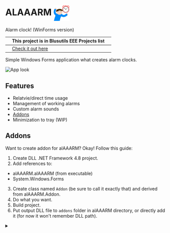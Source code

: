 # ALAAARM <img src="./ALAAARM.png" align="center" width="50">
Alarm clock! (WinForms version)

| |This project is in Blusutils EEE Projects list| |
-|-|-
| |[Check it out here](https://github.com/Blusutils/projEEECTS)| |

Simple Windows Forms application what creates alarm clocks.

![App look](https://user-images.githubusercontent.com/71507444/189630600-ebc680dc-5e51-4147-a836-ad37355b06f4.png)


## Features
* Relatvie/direct time usage
* Management of working alarms
* Custom alarm sounds
* [Addons](#addons)
* Minimization to tray (WIP)

## Addons
Want to create addon for alAAARM? Okay! Follow this guide:
1. Create DLL .NET Framework 4.8 project.
2. Add references to:
  * alAAARM.alAAARM (from executable)
  * System.Windows.Forms
3. Create class named `Addon` (be sure to call it exactly that) and derived from alAAARM.Addon.
4. Do what you want.
5. Build project.
6. Put output DLL file to `addons` folder in alAAARM directory, or directly add it (for now it won't remember DLL path).

<details>
  <summary></summary>
  first version done in one hour and improved after five hours of coding and another hour of debugging, lol
  
  ![how long](https://user-images.githubusercontent.com/71507444/189475493-2ac2c7a5-8682-4109-b258-8c7c66e577db.png)
</details>

